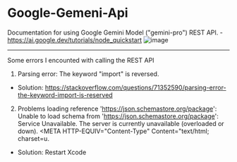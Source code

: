 # Google-Gemeni-Api
Documentation for using Google Gemini Model ("gemini-pro") REST API. - https://ai.google.dev/tutorials/node_quickstart
![image](https://github.com/Lynn2507/Google-Gemeni-Api/assets/134114751/39675000-8823-4424-944a-da7158554bee)

----
Some errors I encounted with calling the REST API
1) Parsing error: The keyword "import" is reversed.
- Solution: https://stackoverflow.com/questions/71352590/parsing-error-the-keyword-import-is-reserved

2) Problems loading reference 'https://json.schemastore.org/package': Unable to load schema from 'https://json.schemastore.org/package': Service Unavailable. The server is currently unavailable (overloaded or down). <!DOCTYPE HTML PUBLIC "-//W3C//DTD HTML 4.01//EN""http://www.w3.org/TR/html4/strict.dtd"> <HTML><HEAD><TITLE>Service Unavailable</TITLE> <META HTTP-EQUIV="Content-Type" Content="text/html; charset=u.
- Solution: Restart Xcode
